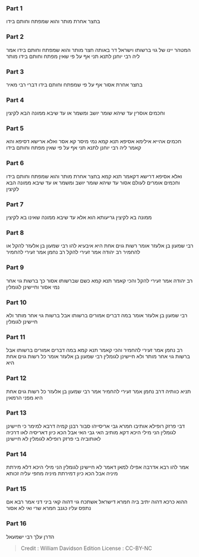 
### Part 1
בחצר אחרת מותר והוא שמפתח וחותם בידו

### Part 2
המטהר יינו של גוי ברשותו וישראל דר באותה חצר מותר והוא שמפתח וחותם בידו אמר ליה רבי יוחנן לתנא תני אף על פי שאין מפתח וחותם בידו מותר

### Part 3
בחצר אחרת אסור אף על פי שמפתח וחותם בידו דברי רבי מאיר

### Part 4
וחכמים אוסרין עד שיהא שומר יושב ומשמר או עד שיבא ממונה הבא לקיצין

### Part 5
חכמים אהייא אילימא אסיפא תנא קמא נמי מיסר קא אסר ואלא ארישא דסיפא והא קאמר ליה רבי יוחנן לתנא תני אף על פי שאין מפתח וחותם בידו

### Part 6
ואלא אסיפא דרישא דקאמר תנא קמא בחצר אחרת מותר והוא שמפתח וחותם בידו וחכמים אומרים לעולם אסור עד שיהא שומר יושב ומשמר או עד שיבא ממונה הבא לקיצין

### Part 7
ממונה בא לקיצין גריעותא הוא אלא עד שיבא ממונה שאינו בא לקיצין

### Part 8
רבי שמעון בן אלעזר אומר רשות גוים אחת היא איבעיא להו רבי שמעון בן אלעזר להקל או להחמיר רב יהודה אמר זעירי להקל רב נחמן אמר זעירי להחמיר

### Part 9
רב יהודה אמר זעירי להקל והכי קאמר תנא קמא כשם שברשותו אסור כך ברשות גוי אחר נמי אסור וחיישינן לגומלין

### Part 10
רבי שמעון בן אלעזר אומר במה דברים אמורים ברשותו אבל ברשות גוי אחר מותר ולא חיישינן לגומלין

### Part 11
רב נחמן אמר זעירי להחמיר והכי קאמר תנא קמא במה דברים אמורים ברשותו אבל ברשות גוי אחר מותר ולא חיישינן לגומלין רבי שמעון בן אלעזר אומר כל רשות גוים אחת היא

### Part 12
תניא כוותיה דרב נחמן אמר זעירי להחמיר אמר רבי שמעון בן אלעזר כל רשות גוים אחת היא מפני הרמאין

### Part 13
דבי פרזק רופילא אותיבו חמרא גבי אריסייהו סבור רבנן קמיה דרבא למימר כי חיישינן לגומלין הני מילי היכא דקא מותיב האי גבי האי אבל הכא כיון דאריסיה לאו דרכיה לאותוביה בי פרזק רופילא לגומלין לא חיישינן

### Part 14
אמר להו רבא אדרבה אפילו למאן דאמר לא חיישינן לגומלין הני מילי היכא דלא מירתת מיניה אבל הכא כיון דמירתת מיניה מחפי עליה זכותא

### Part 15
ההוא כרכא דהוה יתיב ביה חמרא דישראל אשתכח גוי דהוה קאי ביני דני אמר רבא אם נתפס עליו כגנב חמרא שרי ואי לא אסור 

### Part 16
הדרן עלך רבי ישמעאל

>Credit : William Davidson Edition
>License : CC-BY-NC
